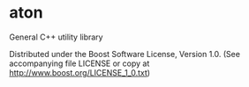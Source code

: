 aton
====

General C++ utility library

Distributed under the Boost Software License, Version 1.0.
(See accompanying file LICENSE or copy at http://www.boost.org/LICENSE_1_0.txt)
